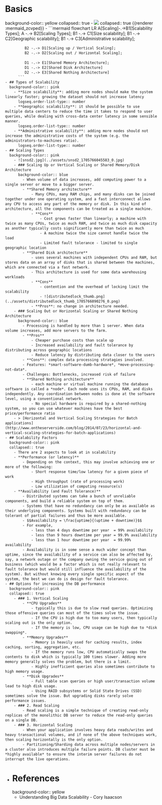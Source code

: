 # Basics
background-color:: yellow
collapsed:: true
	- <img src="https://mermaid.ink/img/IGZsb3djaGFydCBMUgogICBBW1NjYWxpbmddLS4tPkIxW1NjYWxhYmlsaXR5IFR5cGVzXTsKICAgQSAtLi0-IEIyW1NjYWxpbmcgVHlwZXNdOwogICBCMSAtLi0-IEMxW1NpemUgc2NhbGFiaWxpdHldOwogICBCMSAtLi0-IEMyW0dlb2dyYXBoaWMgc2NhbGFiaWxpdHldOwogICBCMSAtLi0-IEMzW0FkbWluaXN0cmF0aXZlIHNjYWxhYmlsaXR5XTsKICAgCiAgIEIyIC0uLT4gRDFbU2NhbGluZyB1cCAvIFZlcnRpY2FsIFNjYWxpbmddOwogICBCMiAtLi0-IEQyW1NjYWxpbmcgb3V0IC8gSG9yaXpvbnRhbCBTY2FsaW5nXTsKCiAgIEQxIC0uLT4gRTFbU2hhcmVkIE1lbW9yeSBBcmNoaXRlY3R1cmVdOwogICBEMSAtLi0-IEUyW1NoYXJlZCBEaXNrIEFyY2hpdGVjdHVyZV0KICAgRDIgLS4tPiBFM1tTaGFyZWQgTm90aGluZyBBcmNoaXRlY3R1cmVdCg" />
	  collapsed:: true
	  {{renderer :mermaid_zcvped}}
		- ```mermaid
		  flowchart LR
		     A[Scaling]-.->B1[Scalability Types];
		     A -.-> B2[Scaling Types];
		     B1 -.-> C1[Size scalability];
		     B1 -.-> C2[Geographic scalability];
		     B1 -.-> C3[Administrative scalability];
		     
		     B2 -.-> D1[Scaling up / Vertical Scaling];
		     B2 -.-> D2[Scaling out / Horizontal Scaling];
		  
		     D1 -.-> E1[Shared Memory Architecture];
		     D1 -.-> E2[Shared Disk Architecture]
		     D2 -.-> E3[Shared Nothing Architecture]
		  ```
	- ## Types of Scalability
	  background-color:: pink
		- **Size scalability**: adding more nodes should make the system linearly faster; growing the dataset should not increase latency
		  logseq.order-list-type:: number
		- **Geographic scalability**: it should be possible to use multiple data centers to reduce the time it takes to respond to user queries, while dealing with cross-data center latency in some sensible manner.
		  logseq.order-list-type:: number
		- **Administrative scalability**: adding more nodes should not increase the administrative costs of the system (e.g. the administrators-to-machines ratio).
		  logseq.order-list-type:: number
	- ## Scaling Types
	  background-color:: pink
		- ![snsd2.jpg](../assets/snsd2_1705766045583_0.jpg)
		- ### Scaling Up or Vertical Scaling or Shared Memory/Disk Architecture
		  background-color:: blue
			- When volume of data increases, add computing power to a single server or move to a bigger server.
			- **Shared Memory architecture**
				- Many CPUs, many RAM chips, and many disks can be joined together under one operating system, and a fast interconnect allows any CPU to access any part of the memory or disk. In this kind of architecture, all the components can be treated as a single machine.
				- **Cons**
					- Cost grows faster than linearly; a machine with twice as many CPUs, twice as much RAM, and twice as much disk capacity as another typically costs significantly more than twice as much
					- A machine twice the size cannot handle twice the load
					- Limited fault tolerance - limited to single geographic location
			- **Shared Disk architecture**
				- uses several machines with independent CPUs and RAM, but stores data on an array of disks that is shared between the machines, which are connected via a fast network.
				- This architecture is used for some data warehousing workloads
				- **Cons**
					- contention and the overhead of locking limit the scalability
					- ![distributedlock_thumb.png](../assets/distributedlock_thumb_1705766090276_0.png)
				- **Pros**: no change in architecture needed.
		- ### Scaling Out or Horizontal Scaling or Shared Nothing Architecture
		  background-color:: blue
			- Processing is handled by more than 1 server. When data volume increases, add more servers to the farm.
			- **Pros**
				- Cheaper purchase costs than scale up
				- Increased availability and fault tolerance by distributing across geographic locations
				- Reduce latency by distributing data closer to the users
			- **Cons**: complex data processing stratagies involved.
			- Features: *smart-software-dumb-hardware*, *move-processing-not-data*.
			- Challenges: Bottlenecks, increased risk of failure
			- **Shared Nothing architecture**
				- each machine or virtual machine running the database software is called a *node*. Each node uses its CPUs, RAM, and disks independently. Any coordination between nodes is done at the software level, using a conventional network.
				- No special hardware is required by a shared-nothing system, so you can use whatever machines have the best price/performance ratio
		- > [Horizontal and Vertical Scaling Strategies for Batch applications](http://www.ontheserverside.com/blog/2014/07/23/horizontal-and-vertical-scaling-strategies-for-batch-applications)
	- ## Scalability Factors
	  background-color:: pink
	  collapsed:: true
		- There are 2 aspects to look at in scalability
		- **Performance (or latency)**
			- Depending on the context, this may involve achieving one or more of the following:
				- Short response time/low latency for a given piece of work
				- High throughput (rate of processing work)
				- Low utilization of computing resource(s)
		- **Availability (and Fault Tolerance)**
			- Distributed systems can take a bunch of unreliable components, and build a reliable system on top of them.
			- Systems that have no redundancy can only be as available as their underlying components. Systems built with redundancy can be tolerant of partial failures and thus be more available.
			- $$Availability = \frac{uptime}{(uptime + downtime)}$$
			- For example,
				- less than 4 days downtime per year  = 99% availability
				- less than 9 hours downtime per year = 99.9% availability
				- less than 1 hour downtime per year  = 99.99% availability
			- Availability is in some sense a much wider concept than uptime, since the availability of a service can also be affected by, say, a network outage or the company owning the service going out of business (which would be a factor which is not really relevant to fault tolerance but would still influence the availability of the system). But without knowing every single specific aspect of the system, the best we can do is design for fault tolerance.
	- ## Options for increasing the DB performance
	  background-color:: pink
	  collapsed:: true
		- ### 1. Vertical Scaling
			- **CPU Upgrades**
				- typically this is due to slow read queries. Optimizing those offensive queries can most of the times solve the issue.
				- If the CPU is high due to too many users, then typically scaling out is the only option.
				- If the memory is low, CPU usage can be high due to *disk swapping*.
			- **Memory Upgrades**
				- Memory is heavily used for caching results, index caching, sorting, aggregation, etc.
				- If the memory runs low, CPU automatically swaps the contents to disk which is typically 100 times slower. Adding more memory generally solves the problem, but there is a limit.
				- Highly inefficient queries also sometimes contribute to high memory usage.
			- **Disk Upgrades**
				- Full table scan queries or high user/transaction volume lead to high disk usage.
				- Using RAID subsystems or Solid State Drives (SSD) sometimes solve the issue. But upgrading disks rarely solve performance issues.
		- ### 2. Read Scaling
			- Read scaling is a simple technique of creating read-only replicas of the monolithic DB server to reduce the read-only queries on a single DB.
		- ### 3. Horizontal Scaling
			- When your application involves heavy data reads/writes and heavy transactional volumes, and if none of the above techniques work, then scaling horizontally is the only option.
			- Partitioning/Sharding data across multiple nodes/servers in a cluster also introduces multiple failure points. DB cluster must be *highly available* to ensure the interim server failures do not interrupt the live operations.
- # References
  background-color:: yellow
	- Understanding Big Data Scalability - Cory Isaacson